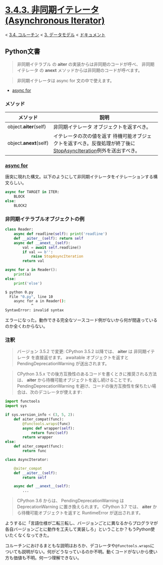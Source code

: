 # [3.4.3. 非同期イテレータ (Asynchronous Iterator)](https://docs.python.jp/3/reference/datamodel.html#asynchronous-iterators)

< [3.4. コルーチン](https://docs.python.jp/3/reference/datamodel.html#coroutines) < [3. データモデル](https://docs.python.jp/3/reference/datamodel.html#data-model) < [ドキュメント](https://docs.python.jp/3/index.html)

## Python文書

> 非同期イテラブル の __aiter__ の実装からは非同期のコードが呼べ、 非同期イテレータ の __anext__ メソッドからは非同期のコードが呼べます。

> 非同期イテレータは async for 文の中で使えます。

* [async for](https://docs.python.jp/3/reference/compound_stmts.html#async-for)

### メソッド

メソッド|説明
--------|----
object.__aiter__(self)|非同期イテレータ オブジェクトを返すべき。
object.__anext__(self)|イテレータの次の値を返す 待機可能オブジェクトを返すべき。反復処理が終了後に[StopAsyncIteration](https://docs.python.jp/3/library/exceptions.html#StopAsyncIteration)例外を送出すべき。

### [async for](https://docs.python.jp/3/reference/compound_stmts.html#async-for)

唐突に現れた構文。以下のようにして非同期イテレータをイテレーションする構文らしい。

```python
async for TARGET in ITER:
    BLOCK
else:
    BLOCK2
```

### 非同期イテラブルオブジェクトの例

```python
class Reader:
    async def readline(self): print('readline')
    def __aiter__(self): return self
    async def __anext__(self):
        val = await self.readline()
        if val == b'':
            raise StopAsyncIteration
        return val

async for a in Reader():
    print(a)
else:
    print('else')
```
```sh
$ python 0.py 
  File "0.py", line 10
    async for a in Reader():
            ^
SyntaxError: invalid syntax
```

エラーになった。動作できる完全なソースコード例がないから何が間違っているのか全くわからない。

### 注釈

> バージョン 3.5.2 で変更: CPython 3.5.2 以降では、 __aiter__ は 非同期イテレータ を直接返せます。 awaitable オブジェクトを返すと PendingDeprecationWarning が送出されます。

> CPython 3.5.x での後方互換性のあるコードを書くときに推奨される方法は、 __aiter__ から待機可能オブジェクトを返し続けることです。 PendingDeprecationWarning を避け、コードの後方互換性を保ちたい場合は、次のデコレータが使えます:

```python
import functools
import sys

if sys.version_info < (3, 5, 2):
    def aiter_compat(func):
        @functools.wraps(func)
        async def wrapper(self):
            return func(self)
        return wrapper
else:
    def aiter_compat(func):
        return func
```
```python
class AsyncIterator:

    @aiter_compat
    def __aiter__(self):
        return self

    async def __anext__(self):
        ...
```

> CPython 3.6 からは、 PendingDeprecationWarning は DeprecationWarning に置き換えられます。 CPython 3.7 では、 __aiter__ から待機可能オブジェクトを返すと RuntimeError が送出されます。

ようするに「言語仕様が二転三転し、バージョンごとに異なるからプログラマが各自バージョンごとに動作を工夫して実装しろ」ということか？もうPython使いたくなくなってきた。

コルーチンにおけるまともな説明はおろか、デコレータや`@functools.wraps`についても説明がない。何がどうなっているのか不明。動くコードがないから使い方も価値も不明。何一つ理解できない。

